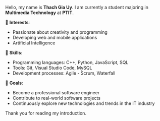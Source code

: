 Hello, my name is **Thach Gia Uy**.
I am currently a student majoring in **Multimedia Technology** at **PTIT**.

🔹 **Interests**:

* Passionate about creativity and programming
* Developing web and mobile applications
* Artificial Intelligence

🔹 **Skills**:

* Programming languages: C++, Python, JavaScript, SQL
* Tools: Git, Visual Studio Code, MySQL
* Development processes: Agile - Scrum, Waterfall

🔹 **Goals**:

* Become a professional software engineer
* Contribute to real-world software projects
* Continuously explore new technologies and trends in the IT industry

Thank you for reading my introduction.

